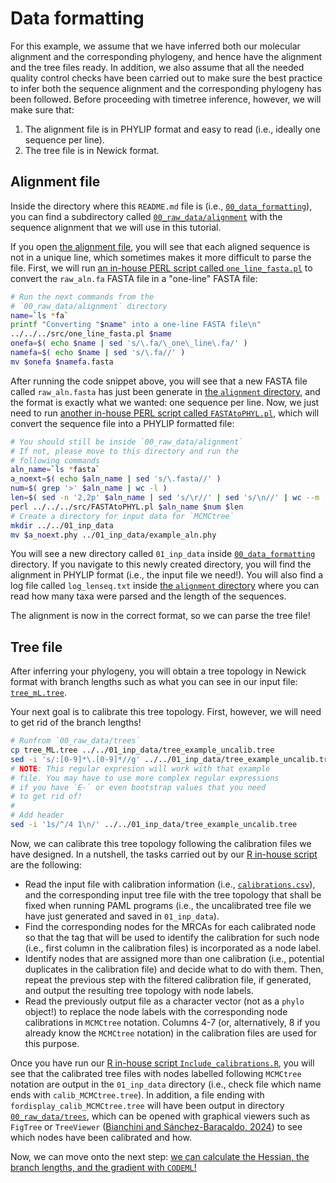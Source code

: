 # Data formatting

For this example, we assume that we have inferred both our molecular alignment and the corresponding phylogeny, and hence have the alignment and the tree files ready. In addition, we also assume that all the needed quality control checks have been carried out to make sure the best practice to infer both the sequence alignment and the corresponding phylogeny has been followed. Before proceeding with timetree inference, however, we will make sure that:

1. The alignment file is in PHYLIP format and easy to read (i.e., ideally one sequence per line).
2. The tree file is in Newick format.

## Alignment file

Inside the directory where this `README.md` file is (i.e., [`00_data_formatting`](README.md)), you can find a subdirectory called [`00_raw_data/alignment`](00_raw_data/alignment) with the sequence alignment that we will use in this tutorial.

If you open [the alignment file](00_raw_data/alignment/raw_aln.fa), you will see that each aligned sequence is not in a unique line, which sometimes makes it more difficult to parse the file. First, we will run [an in-house PERL script called `one_line_fasta.pl`](../src/one_line_fasta.pl) to convert the `raw_aln.fa` FASTA file in a "one-line" FASTA file:

```sh
# Run the next commands from the 
# `00_raw_data/alignment` directory
name=`ls *fa`
printf "Converting "$name" into a one-line FASTA file\n"
../../../src/one_line_fasta.pl $name
onefa=$( echo $name | sed 's/\.fa/\_one\_line\.fa/' )
namefa=$( echo $name | sed 's/\.fa//' )
mv $onefa $namefa.fasta
```

After running the code snippet above, you will see that a new FASTA file called `raw_aln.fasta` has just been generate in [the `alignment` directory](00_raw_data/alignment/), and the format is exactly what we wanted: one sequence per line. Now, we just need to run [another in-house PERL script called `FASTAtoPHYL.pl`](../../src/FASTAtoPHYL.pl), which will convert the sequence file into a PHYLIP formatted file:

```sh
# You should still be inside `00_raw_data/alignment`
# If not, please move to this directory and run the
# following commands
aln_name=`ls *fasta`
a_noext=$( echo $aln_name | sed 's/\.fasta//' )
num=$( grep '>' $aln_name | wc -l )
len=$( sed -n '2,2p' $aln_name | sed 's/\r//' | sed 's/\n//' | wc --m )
perl ../../../src/FASTAtoPHYL.pl $aln_name $num $len 
# Create a directory for input data for `MCMCtree`
mkdir ../../01_inp_data
mv $a_noext.phy ../01_inp_data/example_aln.phy
```

You will see a new directory called `01_inp_data` inside [`00_data_formatting`](README.md) directory. If you navigate to this newly created directory, you will find the alignment in PHYLIP format (i.e., the input file we need!). You will also find a log file called `log_lenseq.txt` inside [the `alignment` directory](00_raw_data/alignment/) where you can read how many taxa were parsed and the length of the sequences.

The alignment is now in the correct format, so we can parse the tree file!

## Tree file

After inferring your phylogeny, you will obtain a tree topology in Newick format with branch lengths such as what you can see in our input file: [`tree_mL.tree`](00_raw_data/trees/tree_ML.tree).

Your next goal is to calibrate this tree topology. First, however, we will need to get rid of the branch lengths!

```sh
# Runfrom `00_raw_data/trees`
cp tree_ML.tree ../../01_inp_data/tree_example_uncalib.tree
sed -i 's/:[0-9]*\.[0-9]*//g' ../../01_inp_data/tree_example_uncalib.tree
# NOTE: This regular expresion will work with that example
# file. You may have to use more complex regular expressions
# if you have `E-` or even bootstrap values that you need
# to get rid of!
#
# Add header
sed -i '1s/^/4 1\n/' ../../01_inp_data/tree_example_uncalib.tree
```

Now, we can calibrate this tree topology following the calibration files we have designed. In a nutshell, the tasks carried out by our [R in-house script](scripts/Include_calibrations.R) are the following:

* Read the input file with calibration information (i.e., [`calibrations.csv`](00_raw_data/calibs/calibrations.csv)), and the corresponding input tree file with the tree topology that shall be fixed when running PAML programs (i.e., the uncalibrated tree file we have just generated and saved in `01_inp_data`).
* Find the corresponding nodes for the MRCAs for each calibrated node so that the tag that will be used to identify the calibration for such node (i.e., first column in the calibration files) is incorporated as a node label.
* Identify nodes that are assigned more than one calibration (i.e., potential duplicates in the calibration file) and decide what to do with them. Then, repeat the previous step with the filtered calibration file, if generated, and output the resulting tree topology with node labels.
* Read the previously output file as a character vector (not as a `phylo` object!) to replace the node labels with the corresponding node calibrations in `MCMCtree` notation. Columns 4-7 (or, alternatively, 8 if you already know the `MCMCtree` notation) in the calibration files are used for this purpose.

Once you have run our [R in-house script `Include_calibrations.R`](scripts/Include_calibrations.R), you will see that the calibrated tree files with nodes labelled following `MCMCtree` notation are output in the `01_inp_data` directory (i.e., check file which name ends with `calib_MCMCtree.tree`). In addition, a file ending with `fordisplay_calib_MCMCtree.tree` will have been output in directory [`00_raw_data/trees`](00_raw_data/trees/), which can be opened with graphical viewers such as `FigTree` or `TreeViewer` ([Bianchini and Sánchez-Baracaldo, 2024](https://onlinelibrary.wiley.com/doi/10.1002/ece3.10873)) to see which nodes have been calibrated and how.

Now, we can move onto the next step: [we can calculate the Hessian, the branch lengths, and the gradient with `CODEML`!](../01_PAML/00_CODEML/README.md)
